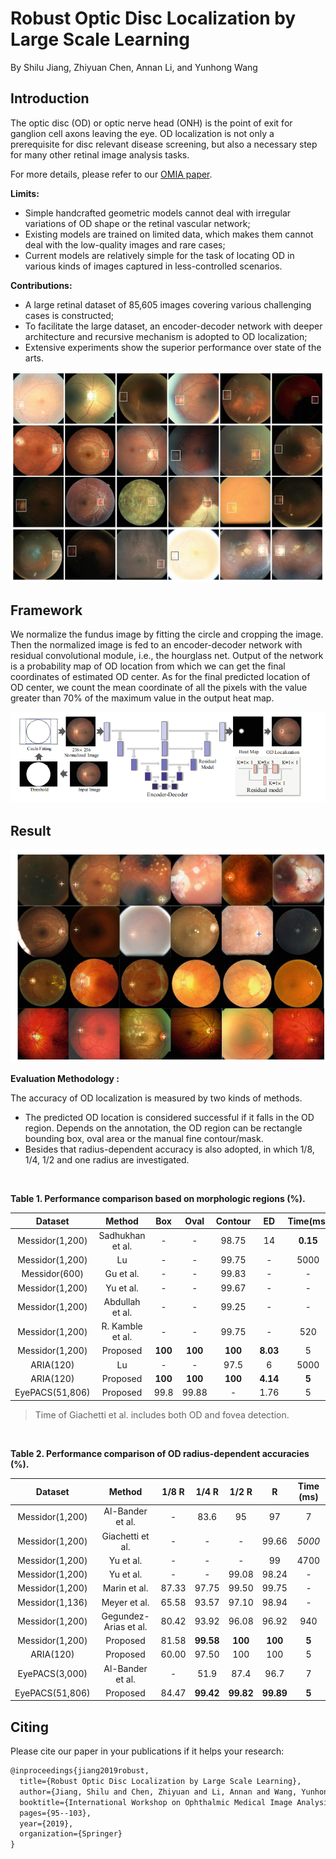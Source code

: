 # Robust Optic Disc Localization by Large Scale Learning

By Shilu Jiang, Zhiyuan Chen, Annan Li, and Yunhong Wang

## Introduction

The optic disc (OD) or optic nerve head (ONH) is the point of exit for ganglion cell axons leaving the eye. OD localization is not only a prerequisite for disc relevant disease screening, but also a necessary step for many other retinal image analysis tasks.

For more details, please refer to our [OMIA paper](https://link.springer.com/chapter/10.1007/978-3-030-32956-3_12).

**Limits:**
+ Simple handcrafted geometric models cannot deal with irregular variations of OD shape or the retinal vascular network; 
+ Existing models are trained on limited data, which makes them cannot deal with the low-quality images and rare cases; 
+ Current models are relatively simple for the task of locating OD in various kinds of images captured in less-controlled scenarios.

**Contributions:**
+ A large retinal dataset of 85,605 images covering various challenging cases is constructed; 
+ To facilitate the large dataset, an encoder-decoder network with deeper architecture and recursive mechanism is adopted to OD localization; 
+ Extensive experiments show the superior performance over state of the arts.

![avatar](pics/1.png)

## Framework
We normalize the fundus image by fitting the circle and cropping the image.
Then the normalized image is fed to an encoder-decoder network with residual convolutional module, i.e., the hourglass net. 
Output of the network is a probability map of OD location from which we can get the final coordinates of estimated OD center. 
As for the final predicted location of OD center, we count the mean coordinate of all the pixels with the value greater than 70% of the maximum value in the output heat map.

![avatar](pics/pipeline.png)

## Result

![avatar](pics/result1.png)

**Evaluation Methodology :**

The accuracy of OD localization is measured by two kinds of methods. 

+ The predicted OD location is considered successful if it falls in the OD region. Depends on the annotation, the OD region can be rectangle bounding box, oval area or the manual fine contour/mask. 
+ Besides that radius-dependent accuracy is also adopted, in which 1/8, 1/4, 1/2 and one radius are investigated. 

<br/>

**Table 1. Performance comparison based on morphologic regions (%).**

|     Dataset     |      Method      |   Box   |   Oval  | Contour |    ED    | Time(ms) |
|:---------------:|:----------------:|:-------:|:-------:|:-------:|:--------:|:--------:|
| Messidor(1,200) | Sadhukhan et al. |    -    |    -    |  98.75  |    14    | **0.15** |
| Messidor(1,200) |        Lu        |    -    |    -    |  99.75  |     -    |   5000   |
|  Messidor(600)  |     Gu et al.    |    -    |    -    |  99.83  |     -    |     -    |
| Messidor(1,200) |     Yu et al.    |    -    |    -    |  99.67  |     -    |     -    |
| Messidor(1,200) |  Abdullah et al. |    -    |    -    |  99.25  |     -    |     -    |
| Messidor(1,200) | R. Kamble et al. |    -    |    -    |  99.75  |     -    |    520   |
| Messidor(1,200) |     Proposed     | **100** | **100** | **100** | **8.03** |     5    |
|    ARIA(120)    |        Lu        |    -    |    -    |   97.5  |     6    |   5000   |
|    ARIA(120)    |     Proposed     | **100** | **100** | **100** | **4.14** |   **5**  |
| EyePACS(51,806) |     Proposed     |   99.8  |  99.88  |    -    |   1.76   |     5    |

> Time of Giachetti et al. includes both OD and fovea detection.

<br/>

**Table 2. Performance comparison of OD radius-dependent accuracies (%).**

|     Dataset     |         Method        | 1/8 R |   1/4 R   |   1/2 R   |     R     | Time (ms) |
|:---------------:|:---------------------:|:-----:|:---------:|:---------:|:---------:|:---------:|
| Messidor(1,200) |    Al-Bander et al.   |   -   |    83.6   |     95    |     97    |     7     |
| Messidor(1,200) |    Giachetti et al.   |   -   |     -     |     -     |   99.66   |   *5000*  |
| Messidor(1,200) |       Yu et al.       |   -   |     -     |     -     |     99    |    4700   |
| Messidor(1,200) |       Yu et al.       |   -   |     -     |   99.08   |   98.24   |     -     |
| Messidor(1,200) |      Marin et al.     | 87.33 |   97.75   |   99.50   |   99.75   |     -     |
| Messidor(1,136) |      Meyer et al.     | 65.58 |   93.57   |   97.10   |   98.94   |     -     |
| Messidor(1,200) | Gegundez-Arias et al. | 80.42 |   93.92   |   96.08   |   96.92   |    940    |
| Messidor(1,200) |        Proposed       | 81.58 | **99.58** |  **100**  |  **100**  |   **5**   |
|    ARIA(120)    |        Proposed       | 60.00 |   97.50   |    100    |    100    |     5     |
|  EyePACS(3,000) |    Al-Bander et al.   |   -   |    51.9   |    87.4   |    96.7   |     7     |
| EyePACS(51,806) |        Proposed       | 84.47 | **99.42** | **99.82** | **99.89** |   **5**   |

## Citing 
Please cite our paper in your publications if it helps your research:

```tex
@inproceedings{jiang2019robust,
  title={Robust Optic Disc Localization by Large Scale Learning},
  author={Jiang, Shilu and Chen, Zhiyuan and Li, Annan and Wang, Yunhong},
  booktitle={International Workshop on Ophthalmic Medical Image Analysis},
  pages={95--103},
  year={2019},
  organization={Springer}
}
```

